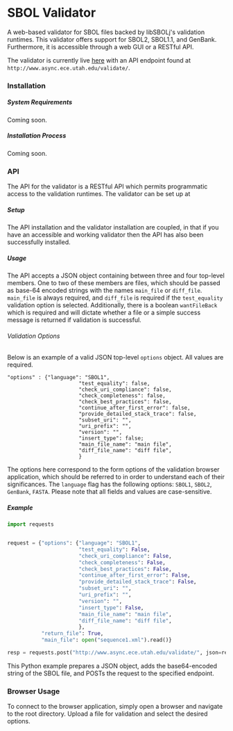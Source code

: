 # SBOL Validator
A web-based validator for SBOL files backed by libSBOLj's validation runtimes. This validator offers support for SBOL2, SBOL1.1, and GenBank.
Furthermore, it is accessible through a web GUI or a RESTful API. 

The validator is currently live [here](http://www.async.ece.utah.edu/validator/) with an API endpoint found at `http://www.async.ece.utah.edu/validate/`.

### Installation
##### System Requirements
Coming soon.

##### Installation Process
Coming soon.

### API
The API for the validator is a RESTful API which permits programmatic access to the validation runtimes. The validator can be set up at 
##### Setup
The API installation and the validator installation are coupled, in that if you have an accessible and working validator then the API has also been successfully installed. 
##### Usage
The API accepts a JSON object containing between three and four top-level members. One to two of these members are files, which should be passed as base-64 encoded strings with the names `main_file` or `diff_file`. `main_file` is always required, and `diff_file` is required if the `test_equality` validation option is selected. Additionally, there is a boolean `wantFileBack` which is required and will dictate whether a file or a simple success message is returned if validation is successful.

###### Validation Options
Below is an example of a valid JSON top-level `options` object. All values are required.
```
"options" : {"language": "SBOL1",
                       "test_equality": false,
                       "check_uri_compliance": false,
                       "check_completeness": false,
                       "check_best_practices": false,
                       "continue_after_first_error": false,
                       "provide_detailed_stack_trace": false,
                       "subset_uri": "",
                       "uri_prefix": "",
                       "version": "",
                       "insert_type": false;
                       "main_file_name": "main file",
                       "diff_file_name": "diff file", 
                       }
```

The options here correspond to the form options of the validation browser application, which should be referred to in order to understand each of their significances. The `language` flag has the following options: `SBOL1`, `SBOL2`, `GenBank`, `FASTA`. Please note that all fields and values are case-sensitive.

##### Example
```python
import requests


request = {"options": {"language": "SBOL1",
                       "test_equality": False,
                       "check_uri_compliance": False,
                       "check_completeness": False,
                       "check_best_practices": False,
                       "continue_after_first_error": False,
                       "provide_detailed_stack_trace": False,
                       "subset_uri": "",
                       "uri_prefix": "",
                       "version": "",
                       "insert_type": False,
                       "main_file_name": "main file",
                       "diff_file_name": "diff file", 
                       },
           "return_file": True,
           "main_file": open("sequence1.xml").read()}

resp = requests.post("http://www.async.ece.utah.edu/validate/", json=request)
```
This Python example prepares a JSON object, adds the base64-encoded string of the SBOL file, and POSTs the request to the specified endpoint.

### Browser Usage
To connect to the browser application, simply open a browser and navigate to the root directory. Upload a file for validation and select the desired options.
